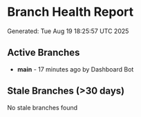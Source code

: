 # Branch Health Report
Generated: Tue Aug 19 18:25:57 UTC 2025

## Active Branches
- **main** - 17 minutes ago by Dashboard Bot

## Stale Branches (>30 days)
No stale branches found
